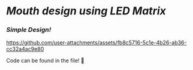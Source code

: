 # *Mouth design using LED Matrix*
### *Simple Design!*

https://github.com/user-attachments/assets/fb8c5716-5c1e-4b26-ab36-cc32a4ac9e80

Code can be found in the file! 🐻
